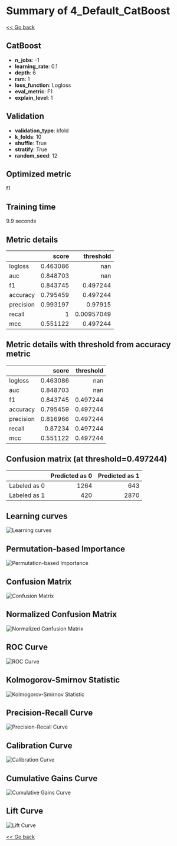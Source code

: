 # Summary of 4_Default_CatBoost

[<< Go back](../README.md)


## CatBoost
- **n_jobs**: -1
- **learning_rate**: 0.1
- **depth**: 6
- **rsm**: 1
- **loss_function**: Logloss
- **eval_metric**: F1
- **explain_level**: 1

## Validation
 - **validation_type**: kfold
 - **k_folds**: 10
 - **shuffle**: True
 - **stratify**: True
 - **random_seed**: 12

## Optimized metric
f1

## Training time

9.9 seconds

## Metric details
|           |    score |    threshold |
|:----------|---------:|-------------:|
| logloss   | 0.463086 | nan          |
| auc       | 0.848703 | nan          |
| f1        | 0.843745 |   0.497244   |
| accuracy  | 0.795459 |   0.497244   |
| precision | 0.993197 |   0.97915    |
| recall    | 1        |   0.00957049 |
| mcc       | 0.551122 |   0.497244   |


## Metric details with threshold from accuracy metric
|           |    score |   threshold |
|:----------|---------:|------------:|
| logloss   | 0.463086 |  nan        |
| auc       | 0.848703 |  nan        |
| f1        | 0.843745 |    0.497244 |
| accuracy  | 0.795459 |    0.497244 |
| precision | 0.816966 |    0.497244 |
| recall    | 0.87234  |    0.497244 |
| mcc       | 0.551122 |    0.497244 |


## Confusion matrix (at threshold=0.497244)
|              |   Predicted as 0 |   Predicted as 1 |
|:-------------|-----------------:|-----------------:|
| Labeled as 0 |             1264 |              643 |
| Labeled as 1 |              420 |             2870 |

## Learning curves
![Learning curves](learning_curves.png)

## Permutation-based Importance
![Permutation-based Importance](permutation_importance.png)
## Confusion Matrix

![Confusion Matrix](confusion_matrix.png)


## Normalized Confusion Matrix

![Normalized Confusion Matrix](confusion_matrix_normalized.png)


## ROC Curve

![ROC Curve](roc_curve.png)


## Kolmogorov-Smirnov Statistic

![Kolmogorov-Smirnov Statistic](ks_statistic.png)


## Precision-Recall Curve

![Precision-Recall Curve](precision_recall_curve.png)


## Calibration Curve

![Calibration Curve](calibration_curve_curve.png)


## Cumulative Gains Curve

![Cumulative Gains Curve](cumulative_gains_curve.png)


## Lift Curve

![Lift Curve](lift_curve.png)



[<< Go back](../README.md)
